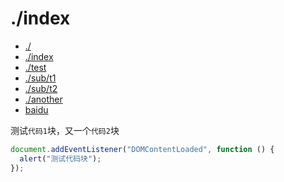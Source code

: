 # ./index

- [./](./)
- [./index](./index)
- [./test](./test)
- [./sub/t1](./sub_floder/test)
- [./sub/t2](./sub_floder/test2)
- [./another](./another)
- [baidu](https://baidu.com)

测试`代码1`块，又一个`代码2`块

```javascript
document.addEventListener("DOMContentLoaded", function () {
  alert("测试代码块");
});
```
